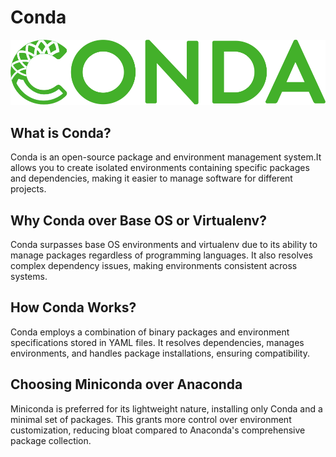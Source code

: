 # Conda

![conda logo](../../images/conda_logo.svg)

## What is Conda?
Conda is an open-source package and environment management system.It allows you to create isolated environments containing specific packages and dependencies, making it easier to manage software for different projects.

## Why Conda over Base OS or Virtualenv?
Conda surpasses base OS environments and virtualenv due to its ability to manage packages regardless of programming languages. It also resolves complex dependency issues, making environments consistent across systems.

## How Conda Works?
Conda employs a combination of binary packages and environment specifications stored in YAML files. It resolves dependencies, manages environments, and handles package installations, ensuring compatibility.

## Choosing Miniconda over Anaconda
Miniconda is preferred for its lightweight nature, installing only Conda and a minimal set of packages. This grants more control over environment customization, reducing bloat compared to Anaconda's comprehensive package collection.